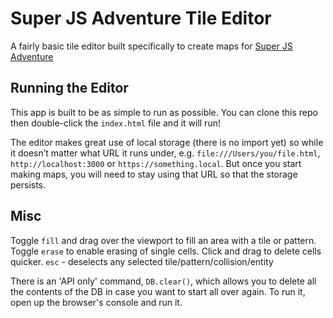 # Super JS Adventure Tile Editor

A fairly basic tile editor built specifically to create maps for [Super JS Adventure](https://github.com/gablaxian/super-js-adventure)

## Running the Editor

This app is built to be as simple to run as possible. You can clone this repo then double-click the `index.html` file and it will run!

The editor makes great use of local storage (there is no import yet) so while it doesn’t matter what URL it runs under, e.g. `file:///Users/you/file.html`, `http://localhost:3000` or `https://something.local`. But once you start making maps, you will need to stay using that URL so that the storage persists.

## Misc

Toggle `fill` and drag over the viewport to fill an area with a tile or pattern.
Toggle `erase` to enable erasing of single cells. Click and drag to delete cells quicker.
`esc` - deselects any selected tile/pattern/collision/entity

There is an 'API only' command, `DB.clear()`, which allows you to delete all the contents of the DB in case you want to start all over again. To run it, open up the browser's console and run it.